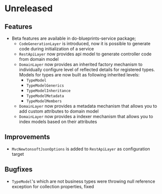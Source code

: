 # Unreleased

## Features

- Beta features are available in do-blueprints-service package;
  - `CodeGenerationLayer` is introduced, now it is possible to generate code
    during initialization of a service
  - `RestApiLayer` now provides api model to generate controller code from
    domain model
  - `DomainLayer` now provides an inherited factory mechanism to individually
    configure level of reflected details for registered types. Models for types
    are now built as following inherited levels:
    - `TypeModel`
    - `TypeModelGenerics`
    - `TypeModelInheritance`
    - `TypeModelMetadata`
    - `TypeModelMembers`
  - `DomainLayer` now provides a metadata mechanism that allows you to add
    custom attributes to domain model
  - `DomainLayer` now provides a indexer mechanism that allows you to index
    models based on their attributes

## Improvements

- `MvcNewtonsoftJsonOptions` is added to `RestApiLayer` as configuration target 

## Bugfixes

- `TypeModel`'s which are not business types were throwing null reference
  exception for collection properties, fixed
